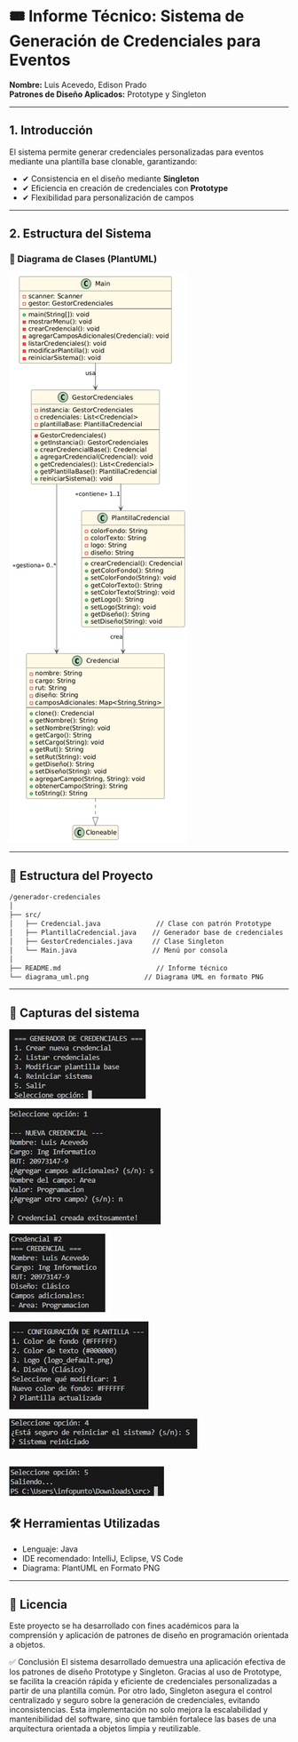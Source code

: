
# 🎟️ Informe Técnico: Sistema de Generación de Credenciales para Eventos

**Nombre:** Luis Acevedo, Edison Prado  
**Patrones de Diseño Aplicados:** Prototype y Singleton

---

## 1. Introducción

El sistema permite generar credenciales personalizadas para eventos mediante una plantilla base clonable, garantizando:

- ✔ Consistencia en el diseño mediante **Singleton**
- ✔ Eficiencia en creación de credenciales con **Prototype**
- ✔ Flexibilidad para personalización de campos

---

## 2. Estructura del Sistema

### 📐 Diagrama de Clases (PlantUML)

![Diagrama](./imagenes/Diagrama_UML.png)

---

## 📁 Estructura del Proyecto

```
/generador-credenciales
│
├── src/
│   ├── Credencial.java              // Clase con patrón Prototype
│   ├── PlantillaCredencial.java    // Generador base de credenciales
│   ├── GestorCredenciales.java     // Clase Singleton
│   └── Main.java                   // Menú por consola
│
├── README.md                        // Informe técnico
└── diagrama_uml.png              // Diagrama UML en formato PNG
```
---

## 📸 Capturas del sistema

  ![Menu](./imagenes/Menu.jpg)


  ![Crear](./imagenes/Crear_Credencial.jpg)


  ![Mostrar](./imagenes/Mostrar_Credencial.jpg)


  ![Config](./imagenes/Plantilla.jpg)


  ![Reiniciar](./imagenes/Reiniciar.jpg)
   
  
  ![Salir](./imagenes/Salir.jpg)
---

## 🛠️ Herramientas Utilizadas

- Lenguaje: Java
- IDE recomendado: IntelliJ, Eclipse, VS Code
- Diagrama: PlantUML en Formato PNG

---

## 📄 Licencia

Este proyecto se ha desarrollado con fines académicos para la comprensión y aplicación de patrones de diseño en programación orientada a objetos.


✅ Conclusión
El sistema desarrollado demuestra una aplicación efectiva de los patrones de diseño Prototype y Singleton. Gracias al uso de Prototype, se facilita la creación rápida y eficiente de credenciales personalizadas a partir de una plantilla común. Por otro lado, Singleton asegura el control centralizado y seguro sobre la generación de credenciales, evitando inconsistencias. Esta implementación no solo mejora la escalabilidad y mantenibilidad del software, sino que también fortalece las bases de una arquitectura orientada a objetos limpia y reutilizable.
